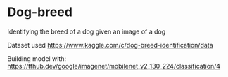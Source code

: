 # Dog-breed
Identifying the breed of a dog given an image of a dog

Dataset used https://www.kaggle.com/c/dog-breed-identification/data

Building model with: https://tfhub.dev/google/imagenet/mobilenet_v2_130_224/classification/4
